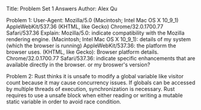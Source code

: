 Title: Problem Set 1 Answers
Author: Alex Qu

Problem 1:
User-Agent: Mozilla/5.0 (Macintosh; Intel Mac OS X 10_9_1) AppleWebKit/537.36 (KHTML, like Gecko) Chrome/32.0.1700.77 Safari/537.36
Explain:
Mozilla/5.0: indicate compatibility with the Mozilla rendering engine.
(Macintosh; Intel Mac OS X 10_9_1): details of my system (which the browser is running)
AppleWebKit/537.36: the platform the browser uses.
(KHTML, like Gecko): Browser platform details.
Chrome/32.0.1700.77 Safari/537.36: indicate specific enhancements that are available directly in the browser. or my broswer's version?

Problem 2:
Rust thinks it is unsafe to modify a global variable like visitor count because it may cause concurrency issues.
If globals can be accessed by multiple threads of execution, synchronization is necessary.
Rust requires to use a unsafe block when either reading or writing a mutable static variable in order to avoid race condition.


